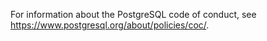 For information about the PostgreSQL code of conduct, see <https://www.postgresql.org/about/policies/coc/>.
